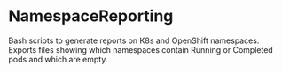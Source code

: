 # NamespaceReporting
Bash scripts to generate reports on K8s and OpenShift namespaces.
Exports files showing which namespaces contain Running or Completed pods and which are empty.
